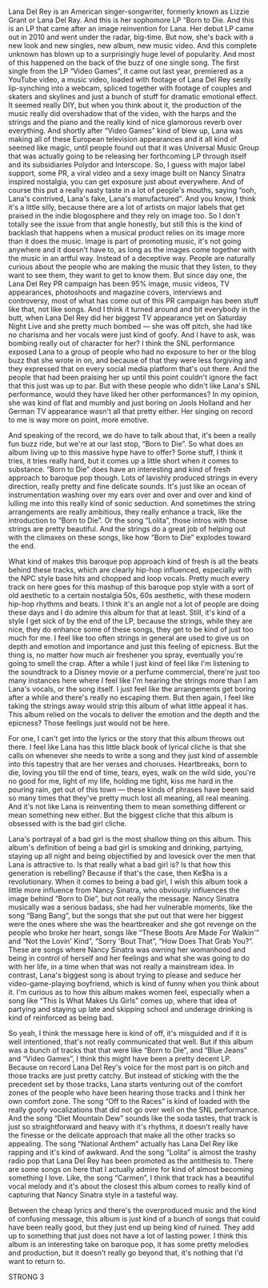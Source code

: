 Lana Del Rey is an American singer-songwriter, formerly known as Lizzie Grant or Lana Del Ray. And this is her sophomore LP “Born to Die. And this is an LP that came after an image reinvention for Lana. Her debut LP came out in 2010 and went under the radar, big-time. But now, she's back with a new look and new singles, new album, new music video. And this complete unknown has blown up to a surprisingly huge level of popularity. And most of this happened on the back of the buzz of one single song. The first single from the LP “Video Games”, it came out last year, premiered as a YouTube video, a music video, loaded with footage of Lana Del Rey sexily lip-synching into a webcam, spliced together with footage of couples and skaters and skylines and just a bunch of stuff for dramatic emotional effect. It seemed really DIY, but when you think about it, the production of the music really did overshadow that of the video, with the harps and the strings and the piano and the really kind of nice glamorous reverb over everything. And shortly after “Video Games” kind of blew up, Lana was making all of these European television appearances and it all kind of seemed like magic, until people found out that it was Universal Music Group that was actually going to be releasing her forthcoming LP through itself and its subsidiaries Polydor and Interscope. So, I guess with major label support, some PR, a viral video and a sexy image built on Nancy Sinatra inspired nostalgia, you can get exposure just about everywhere. And of course this put a really nasty taste in a lot of people's mouths, saying “ooh, Lana's contrived, Lana's fake, Lana's manufactured”. And you know, I think it's a little silly, because there are a lot of artists on major labels that get praised in the indie blogosphere and they rely on image too. So I don't totally see the issue from that angle honestly, but still this is the kind of backlash that happens when a musical product relies on its image more than it does the music. Image is part of promoting music, it's not going anywhere and it doesn't have to, as long as the images come together with the music in an artful way. Instead of a deceptive way. People are naturally curious about the people who are making the music that they listen, to they want to see them, they want to get to know them. But since day one, the Lana Del Rey PR campaign has been 95% image, music videos, TV appearances, photoshoots and magazine covers, interviews and controversy, most of what has come out of this PR campaign has been stuff like that, not like songs. And I think it turned around and bit everybody in the butt, when Lana Del Rey did her biggest TV appearance yet on Saturday Night Live and she pretty much bombed — she was off pitch, she had like no charisma and her vocals were just kind of goofy. And I have to ask, was bombing really out of character for her? I think the SNL performance exposed Lana to a group of people who had no exposure to her or the blog buzz that she wrote in on, and because of that they were less forgiving and they expressed that on every social media platform that's out there. And the people that had been praising her up until this point couldn't ignore the fact that this just was up to par. But with these people who didn't like Lana's SNL performance, would they have liked her other performances? In my opinion, she was kind of flat and mumbly and just boring on Jools Holland and her German TV appearance wasn't all that pretty either. Her singing on record to me is way more on point, more emotive.

And speaking of the record, we do have to talk about that, it's been a really fun buzz ride, but we're at our last stop, “Born to Die”. So what does an album living up to this massive hype have to offer? Some stuff, I think it tries, it tries really hard, but it comes up a little short when it comes to substance. “Born to Die” does have an interesting and kind of fresh approach to baroque pop though. Lots of lavishly produced strings in every direction, really pretty and fine delicate sounds. It's just like an ocean of instrumentation washing over my ears over and over and over and kind of lulling me into this really kind of sonic seduction. And sometimes the string arrangements are really ambitious, they really enhance a track, like the introduction to “Born to Die”. Or the song “Lolita”, those intros with those strings are pretty beautiful. And the strings do a great job of helping out with the climaxes on these songs, like how “Born to Die” explodes toward the end.

What kind of makes this baroque pop approach kind of fresh is all the beats behind these tracks, which are clearly hip-hop influenced, especially with the NPC style base hits and chopped and loop vocals. Pretty much every track on here goes for this mashup of this baroque pop style with a sort of old aesthetic to a certain nostalgia 50s, 60s aesthetic, with these modern hip-hop rhythms and beats. I think it's an angle not a lot of people are doing these days and I do admire this album for that at least. Still, it's kind of a style I get sick of by the end of the LP, because the strings, while they are nice, they do enhance some of these songs, they get to be kind of just too much for me. I feel like too often strings in general are used to give us on depth and emotion and importance and just this feeling of epicness. But the thing is, no matter how much air freshener you spray, eventually you're going to smell the crap. After a while I just kind of feel like I'm listening to the soundtrack to a Disney movie or a perfume commercial, there're just too many instances here where I feel like I'm hearing the strings more than I am Lana's vocals, or the song itself. I just feel like the arrangements get boring after a while and there's really no escaping them. But then again, I feel like taking the strings away would strip this album of what little appeal it has. This album relied on the vocals to deliver the emotion and the depth and the epicness? Those feelings just would not be here.

For one, I can't get into the lyrics or the story that this album throws out there. I feel like Lana has this little black book of lyrical cliche is that she calls on whenever she needs to write a song and they just kind of assemble into this tapestry that are her verses and choruses. Heartbreaks, born to die, loving you till the end of time, tears, eyes, walk on the wild side, you're no good for me, light of my life, holding me tight, kiss me hard in the pouring rain, get out of this town — these kinds of phrases have been said so many times that they've pretty much lost all meaning, all real meaning. And it's not like Lana is reinventing them to mean something different or mean something new either. But the biggest cliche that this album is obsessed with is the bad girl cliche.

Lana's portrayal of a bad girl is the most shallow thing on this album. This album's definition of being a bad girl is smoking and drinking, partying, staying up all night and being objectified by and lovesick over the men that Lana is attractive to. Is that really what a bad girl is? Is that how this generation is rebelling? Because if that's the case, then Ke$ha is a revolutionary. When it comes to being a bad girl, I wish this album took a little more influence from Nancy Sinatra, who obviously influences the image behind “Born to Die”, but not really the message. Nancy Sinatra musically was a serious badass, she had her vulnerable moments, like the song “Bang Bang”, but the songs that she put out that were her biggest were the ones where she was the heartbreaker and she got revenge on the people who broke her heart, songs like “These Boots Are Made For Walkin'” and “Not the Lovin' Kind”, “Sorry 'Bout That”, “How Does That Grab You?”. These are songs where Nancy Sinatra was owning her womanhood and being in control of herself and her feelings and what she was going to do with her life, in a time when that was not really a mainstream idea. In contrast, Lana's biggest song is about trying to please and seduce her video-game-playing boyfriend, which is kind of funny when you think about it. I'm curious as to how this album makes women feel, especially when a song like “This Is What Makes Us Girls” comes up, where that idea of partying and staying up late and skipping school and underage drinking is kind of reinforced as being bad.

So yeah, I think the message here is kind of off, it's misguided and if it is well intentioned, that's not really communicated that well. But if this album was a bunch of tracks that that were like “Born to Die”, and “Blue Jeans” and “Video Games”, I think this might have been a pretty decent LP. Because on record Lana Del Rey's voice for the most part is on pitch and those tracks are just pretty catchy. But instead of sticking with the the precedent set by those tracks, Lana starts venturing out of the comfort zones of the people who have been hearing those tracks and I think her own comfort zone. The song “Off to the Races” is kind of loaded with the really goofy vocalizations that did not go over well on the SNL performance. And the song “Diet Mountain Dew” sounds like the soda tastes, that track is just so straightforward and heavy with it's rhythms, it doesn't really have the finesse or the delicate approach that make all the other tracks so appealing. The song “National Anthem” actually has Lana Del Rey like rapping and it's kind of awkward. And the song “Lolita” is almost the trashy radio pop that Lana Del Rey has been promoted as the antithesis to. There are some songs on here that I actually admire for kind of almost becoming something I love. Like, the song “Carmen”, I think that track has a beautiful vocal melody and it's about the closest this album comes to really kind of capturing that Nancy Sinatra style in a tasteful way.

Between the cheap lyrics and there's the overproduced music and the kind of confusing message, this album is just kind of a bunch of songs that could have been really good, but they just end up being kind of ruined. They add up to something that just does not have a lot of lasting power. I think this album is an interesting take on baroque pop, it has some pretty melodies and production, but it doesn't really go beyond that, it's nothing that I'd want to return to.

STRONG 3
